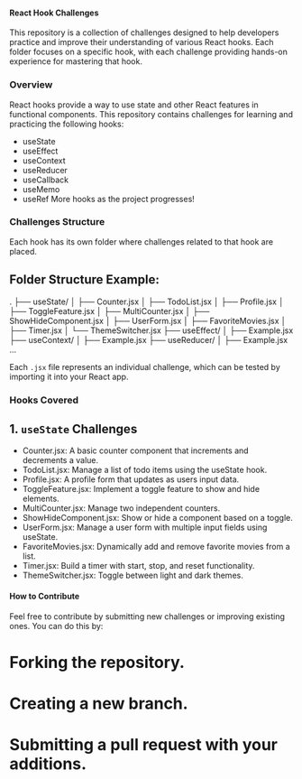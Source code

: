 #### React Hook Challenges

This repository is a collection of challenges designed to help developers practice and improve their understanding of various React hooks. Each folder focuses on a specific hook, with each challenge providing hands-on experience for mastering that hook.

### Overview

React hooks provide a way to use state and other React features in functional components. This repository contains challenges for learning and practicing the following hooks:

- useState
- useEffect
- useContext
- useReducer
- useCallback
- useMemo
- useRef
  More hooks as the project progresses!

### Challenges Structure

Each hook has its own folder where challenges related to that hook are placed.

## Folder Structure Example:

.
├── useState/
│ ├── Counter.jsx
│ ├── TodoList.jsx
│ ├── Profile.jsx
│ ├── ToggleFeature.jsx
│ ├── MultiCounter.jsx
│ ├── ShowHideComponent.jsx
│ ├── UserForm.jsx
│ ├── FavoriteMovies.jsx
│ ├── Timer.jsx
│ └── ThemeSwitcher.jsx
├── useEffect/
│ ├── Example.jsx
├── useContext/
│ ├── Example.jsx
├── useReducer/
│ ├── Example.jsx
...

Each `.jsx` file represents an individual challenge, which can be tested by importing it into your React app.

### Hooks Covered

## 1. `useState` Challenges

- Counter.jsx: A basic counter component that increments and decrements a value.
- TodoList.jsx: Manage a list of todo items using the useState hook.
- Profile.jsx: A profile form that updates as users input data.
- ToggleFeature.jsx: Implement a toggle feature to show and hide elements.
- MultiCounter.jsx: Manage two independent counters.
- ShowHideComponent.jsx: Show or hide a component based on a toggle.
- UserForm.jsx: Manage a user form with multiple input fields using useState.
- FavoriteMovies.jsx: Dynamically add and remove favorite movies from a list.
- Timer.jsx: Build a timer with start, stop, and reset functionality.
- ThemeSwitcher.jsx: Toggle between light and dark themes.

#### How to Contribute

Feel free to contribute by submitting new challenges or improving existing ones. You can do this by:

# Forking the repository.

# Creating a new branch.

# Submitting a pull request with your additions.
